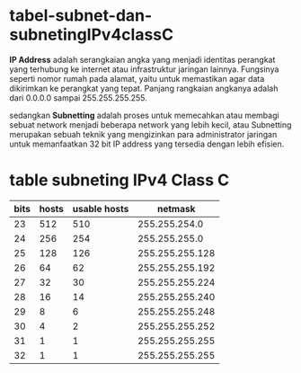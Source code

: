 # tabel-subnet-dan-subnetingIPv4classC
<b>IP Address</b> adalah serangkaian angka yang menjadi identitas perangkat yang terhubung ke internet atau infrastruktur jaringan lainnya. Fungsinya seperti nomor rumah pada alamat, yaitu untuk memastikan agar data dikirimkan ke perangkat yang tepat. Panjang rangkaian angkanya adalah dari 0.0.0.0 sampai 255.255.255.255.

sedangkan <b>Subnetting</b> adalah proses untuk memecahkan atau membagi sebuat network menjadi beberapa network yang lebih kecil, atau Subnetting merupakan sebuah teknik yang mengizinkan para administrator jaringan untuk memanfaatkan 32 bit IP address yang tersedia dengan lebih efisien.

# table subneting IPv4 Class C
| bits | hosts | usable hosts | netmask | 
|------|-------|--------------|---------|
| 23 | 512 | 510 | 255.255.254.0 |
| 24 | 256 | 254 | 255.255.255.0 |
| 25 | 128 | 126 | 255.255.255.128 |
| 26 | 64 | 62 | 255.255.255.192 |
| 27 | 32 | 30 | 255.255.255.224 |
| 28 | 16 | 14 | 255.255.255.240 |
| 29 | 8 | 6 | 255.255.255.248 |
| 30 | 4 | 2 | 255.255.255.252 |
| 31 | 1 | 1 | 255.255.255.255 |
| 32 | 1 | 1 | 255.255.255.255 |

